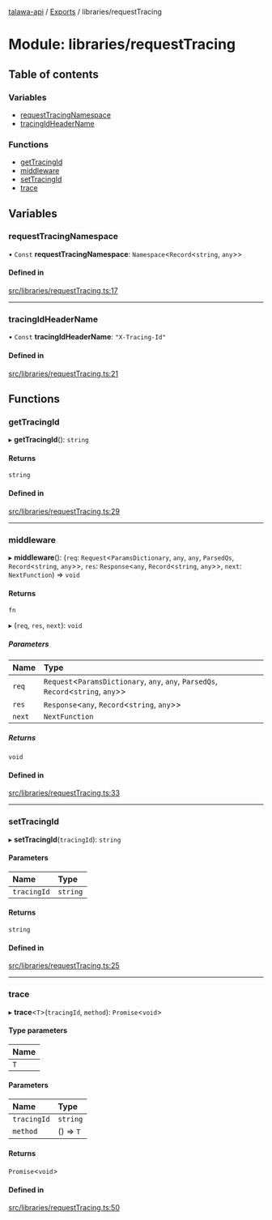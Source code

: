 [talawa-api](../README.md) / [Exports](../modules.md) / libraries/requestTracing

# Module: libraries/requestTracing

## Table of contents

### Variables

- [requestTracingNamespace](libraries_requestTracing.md#requesttracingnamespace)
- [tracingIdHeaderName](libraries_requestTracing.md#tracingidheadername)

### Functions

- [getTracingId](libraries_requestTracing.md#gettracingid)
- [middleware](libraries_requestTracing.md#middleware)
- [setTracingId](libraries_requestTracing.md#settracingid)
- [trace](libraries_requestTracing.md#trace)

## Variables

### requestTracingNamespace

• `Const` **requestTracingNamespace**: `Namespace`\<`Record`\<`string`, `any`\>\>

#### Defined in

[src/libraries/requestTracing.ts:17](https://github.com/PalisadoesFoundation/talawa-api/blob/6295a23/src/libraries/requestTracing.ts#L17)

___

### tracingIdHeaderName

• `Const` **tracingIdHeaderName**: ``"X-Tracing-Id"``

#### Defined in

[src/libraries/requestTracing.ts:21](https://github.com/PalisadoesFoundation/talawa-api/blob/6295a23/src/libraries/requestTracing.ts#L21)

## Functions

### getTracingId

▸ **getTracingId**(): `string`

#### Returns

`string`

#### Defined in

[src/libraries/requestTracing.ts:29](https://github.com/PalisadoesFoundation/talawa-api/blob/6295a23/src/libraries/requestTracing.ts#L29)

___

### middleware

▸ **middleware**(): (`req`: `Request`\<`ParamsDictionary`, `any`, `any`, `ParsedQs`, `Record`\<`string`, `any`\>\>, `res`: `Response`\<`any`, `Record`\<`string`, `any`\>\>, `next`: `NextFunction`) => `void`

#### Returns

`fn`

▸ (`req`, `res`, `next`): `void`

##### Parameters

| Name | Type |
| :------ | :------ |
| `req` | `Request`\<`ParamsDictionary`, `any`, `any`, `ParsedQs`, `Record`\<`string`, `any`\>\> |
| `res` | `Response`\<`any`, `Record`\<`string`, `any`\>\> |
| `next` | `NextFunction` |

##### Returns

`void`

#### Defined in

[src/libraries/requestTracing.ts:33](https://github.com/PalisadoesFoundation/talawa-api/blob/6295a23/src/libraries/requestTracing.ts#L33)

___

### setTracingId

▸ **setTracingId**(`tracingId`): `string`

#### Parameters

| Name | Type |
| :------ | :------ |
| `tracingId` | `string` |

#### Returns

`string`

#### Defined in

[src/libraries/requestTracing.ts:25](https://github.com/PalisadoesFoundation/talawa-api/blob/6295a23/src/libraries/requestTracing.ts#L25)

___

### trace

▸ **trace**\<`T`\>(`tracingId`, `method`): `Promise`\<`void`\>

#### Type parameters

| Name |
| :------ |
| `T` |

#### Parameters

| Name | Type |
| :------ | :------ |
| `tracingId` | `string` |
| `method` | () => `T` |

#### Returns

`Promise`\<`void`\>

#### Defined in

[src/libraries/requestTracing.ts:50](https://github.com/PalisadoesFoundation/talawa-api/blob/6295a23/src/libraries/requestTracing.ts#L50)
